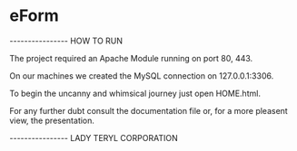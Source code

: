 # eForm 

---------------- HOW TO RUN

The project required an Apache Module running on port 80, 443.

On our machines we created the MySQL connection on 127.0.0.1:3306.

To begin the uncanny and whimsical journey just open HOME.html.

For any further dubt consult the documentation file or,
for a more pleasent view, the presentation.

---------------- LADY TERYL CORPORATION
